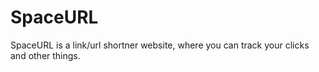 # SpaceURL
SpaceURL is a link/url shortner website, where you can track your clicks and other things.
